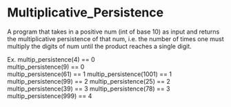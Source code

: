 # Multiplicative_Persistence
A program that takes in a positive num (int of base 10) as input and returns the multiplicative persistence of that num, i.e. the number of times one must multiply the digits of num until the product reaches a single digit.

Ex.
multip_persistence(4) == 0<br/>
multip_persistence(9) == 0<br/>
multip_persistence(61) == 1
multip_persistence(1001) == 1
multip_persistence(99) == 2
multip_persistence(25) == 2
multip_persistence(39) == 3
multip_persistence(78) == 3
multip_persistence(999) == 4
